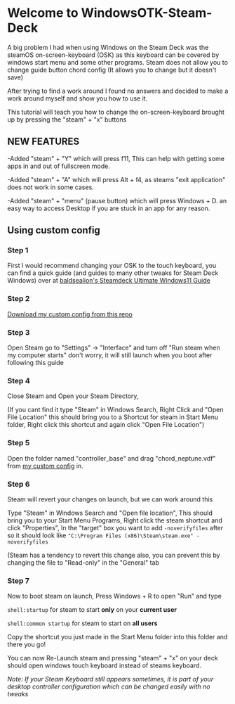 # Welcome to WindowsOTK-Steam-Deck

A big problem I had when using Windows on the Steam Deck was the steamOS on-screen-keyboard (OSK) as this keyboard can be covered by windows start menu and some other programs. Steam does not allow you to change guide button chord config (It allows you to change but it doesn't save)

After trying to find a work around I found no answers and decided to make a work around myself and show you how to use it.

This tutorial will teach you how to change the on-screen-keyboard brought up by pressing the "steam" + "x" buttons

## NEW FEATURES

-Added "steam" + "Y" which will press f11, This can help with getting some apps in and out of fullscreen mode.

-Added "steam" + "A" which will press Alt + f4, as steams "exit application" does not work in some cases.

-Added "steam" + "menu" (pause button) which will press Windows + D. an easy way to access Desktop if you are stuck in an app for any reason.

## Using custom config

### Step 1
First I would recommend changing your OSK to the touch keyboard, you can find a quick guide (and guides to many other tweaks for Steam Deck Windows) over at [baldsealion's Steamdeck Ultimate Windows11 Guide](https://github.com/baldsealion/Steamdeck-Ultimate-Windows11-Guide/wiki/1.2-Windows-OS-Tweaks#replace-on-screen-keyboard-with-touch-keyboard)

### Step 2
[Download my custom config from this repo](https://github.com/prey-io/WindowsOTK-Steam-Deck/archive/refs/heads/main.zip)

### Step 3
Open Steam go to "Settings" -> "Interface" and turn off "Run steam when my computer starts" don't worry, it will still launch when you boot after following this guide

### Step 4
Close Steam and Open your Steam Directory,

(If you cant find it type "Steam" in Windows Search, Right Click and "Open File Location" this should bring you to a Shortcut for steam in Start Menu folder, Right click this shortcut and again click "Open File Location")

### Step 5
Open the folder named "controller_base" and drag "chord_neptune.vdf" from [my custom config](https://github.com/prey-io/WindowsOTK-Steam-Deck/archive/refs/heads/main.zip) in.

### Step 6
Steam will revert your changes on launch, but we can work around this

Type "Steam" in Windows Search and "Open file location", This should bring you to your Start Menu Programs, Right click the steam shortcut and click "Properties", In the "target" box you want to add `-noverifyfiles` after so it should look like `"C:\Program Files (x86)\Steam\steam.exe" -noverifyfiles`

(Steam has a tendency to revert this change also, you can prevent this by changing the file to "Read-only" in the "General" tab

### Step 7
Now to boot steam on launch,
Press Windows + R to open "Run" and type 

`shell:startup` for steam to start **only** on your **current user**

`shell:common startup` for steam to start on **all users**

Copy the shortcut you just made in the Start Menu folder into this folder and there you go!

You can now Re-Launch steam and pressing "steam" + "x" on your deck should open windows touch keyboard instead of steams keyboard.


_Note: If your Steam Keyboard still appears sometimes, it is part of your desktop controller configuration which can be changed easily with no tweaks_
